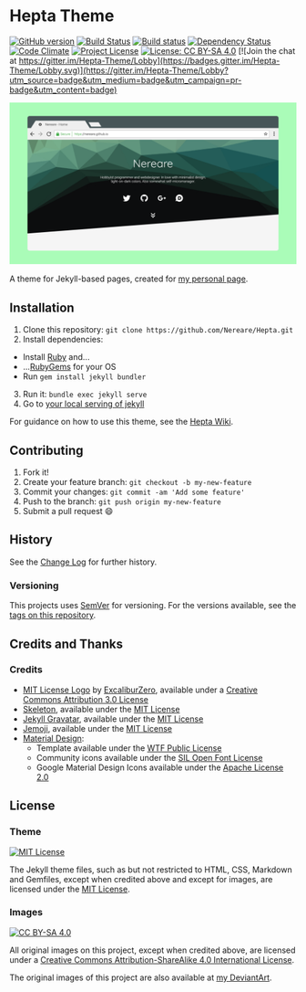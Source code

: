 # Hepta Theme

[![GitHub version](https://img.shields.io/github/tag/Nereare/Hepta.svg)](https://github.com/Nereare/Hepta)
[![Build Status](https://travis-ci.org/Nereare/Hepta.svg?branch=master)](https://travis-ci.org/Nereare/Hepta)
[![Build status](https://ci.appveyor.com/api/projects/status/686tb282e675adyc?svg=true)](https://ci.appveyor.com/project/Nereare/hepta)
[![Dependency Status](https://dependencyci.com/github/Nereare/Hepta/badge)](https://dependencyci.com/github/Nereare/Hepta)
[![Code Climate](https://codeclimate.com/github/Nereare/Hepta/badges/gpa.svg)](https://codeclimate.com/github/Nereare/Hepta)
[![Project License](https://img.shields.io/github/license/Nereare/Hepta.svg)](https://github.com/Nereare/Hepta)
[![License: CC BY-SA 4.0](https://img.shields.io/badge/License-CC%20BY--SA%204.0-lightgrey.svg)](http://creativecommons.org/licenses/by-sa/4.0/)
[![Join the chat at https://gitter.im/Hepta-Theme/Lobby](https://badges.gitter.im/Hepta-Theme/Lobby.svg)](https://gitter.im/Hepta-Theme/Lobby?utm_source=badge&utm_medium=badge&utm_campaign=pr-badge&utm_content=badge)

![Hepta Theme concept art](./screenshot.png "Mockup screenshot concept art from Hepta Theme")

A theme for Jekyll-based pages, created for [my personal page](https://nereare.github.io/).

## Installation

1. Clone this repository: `git clone https://github.com/Nereare/Hepta.git`
2. Install dependencies:
  * Install [Ruby](https://www.ruby-lang.org/en/downloads/) and...
  * ...[RubyGems](https://rubygems.org/pages/download) for your OS
  * Run `gem install jekyll bundler`
3. Run it: `bundle exec jekyll serve`
4. Go to [your local serving of jekyll](http://localhost:4000)

For guidance on how to use this theme, see the [Hepta Wiki](https://github.com/Nereare/Hepta/wiki).

## Contributing

1. Fork it!
2. Create your feature branch: `git checkout -b my-new-feature`
3. Commit your changes: `git commit -am 'Add some feature'`
4. Push to the branch: `git push origin my-new-feature`
5. Submit a pull request :smile:

## History

See the [Change Log](https://github.com/Nereare/Hepta/blob/master/changelog.md) for further history.

### Versioning

This projects uses [SemVer](http://semver.org/) for versioning. For the versions available, see the [tags on this repository](https://github.com/Nereare/Hepta/tags).

## Credits and Thanks

### Credits

 * [MIT License Logo](http://excaliburzero.deviantart.com/art/MIT-License-Logo-595847140) by [ExcaliburZero](http://excaliburzero.deviantart.com/), available under a [Creative Commons Attribution 3.0 License](https://creativecommons.org/licenses/by/3.0/)
 * [Skeleton](https://github.com/dhg/Skeleton), available under the [MIT License](https://opensource.org/licenses/MIT)
 * [Jekyll Gravatar](https://github.com/mrsimo/jekyll-gravatar), available under the [MIT License](https://opensource.org/licenses/MIT)
 * [Jemoji](https://github.com/jekyll/jemoji), available under the [MIT License](https://opensource.org/licenses/MIT)
 * [Material Design](https://github.com/Templarian/MaterialDesign):
    * Template available under the [WTF Public License](http://www.wtfpl.net/)
    * Community icons available under the [SIL Open Font License](https://opensource.org/licenses/OFL-1.1)
    * Google Material Design Icons available under the [Apache License 2.0](https://www.apache.org/licenses/LICENSE-2.0)

## License

### Theme

[![MIT License](http://i.imgur.com/Ze3dFob.png "MIT License")](https://opensource.org/licenses/MIT)

The Jekyll theme files, such as but not restricted to HTML, CSS, Markdown and Gemfiles, except when credited
above and except for images, are licensed under the [MIT License](https://opensource.org/licenses/MIT).

### Images

[![CC BY-SA 4.0](https://i.creativecommons.org/l/by-sa/4.0/88x31.png "Creative Commons License")](http://creativecommons.org/licenses/by-sa/4.0/)

All original images on this project, except when credited above, are licensed under a [Creative Commons
Attribution-ShareAlike 4.0 International License](http://creativecommons.org/licenses/by-sa/4.0/).

The original images of this project are also available at [my DeviantArt](http://nereare.deviantart.com/gallery/63150759/Hepta-Theme).
